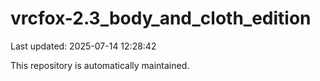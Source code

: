 # vrcfox-2.3_body_and_cloth_edition

Last updated: 2025-07-14 12:28:42

This repository is automatically maintained.
